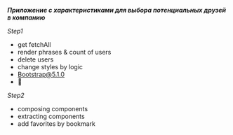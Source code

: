 ***Приложение с характеристиками для выбора потенциальных друзей в компанию***

*Step1*
 - get fetchAll
 - render phrases & count of users
 - delete users
 - change styles by logic
 - Bootstrap@5.1.0
 - 📝

 *Step2*
 - composing components
 - extracting components
 - add favorites by bookmark
